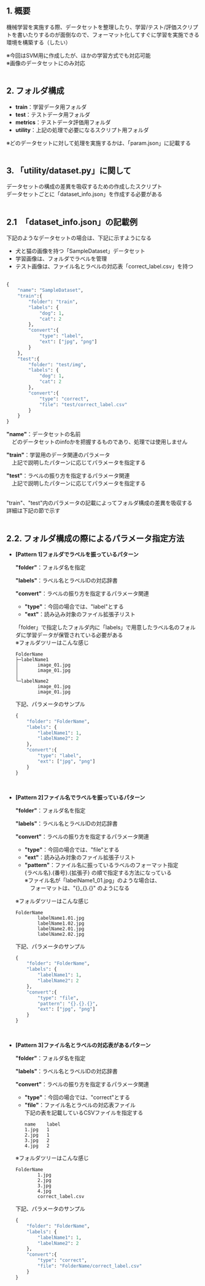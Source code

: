 ## **1. 概要**

機械学習を実施する際、データセットを整理したり、学習/テスト/評価スクリプトを書いたりするのが面倒なので、フォーマット化してすぐに学習を実施できる環境を構築する（したい）

※今回はSVM用に作成したが、ほかの学習方式でも対応可能<br>
※画像のデータセットにのみ対応
<br><br>

## **2. フォルダ構成**

- **train**：学習データ用フォルダ
- **test**：テストデータ用フォルダ
- **metrics**：テストデータ評価用フォルダ
- **utility**：上記の処理で必要になるスクリプト用フォルダ

※どのデータセットに対して処理を実施するかは、「param.json」に記載する<br>
<br>

## **3. 「utility/dataset.py」に関して**

データセットの構成の差異を吸収するための作成したスクリプト<br>
データセットごとに「dataset_info.json」を作成する必要がある
<br><br>

## **2.1　「dataset_info.json」の記載例**

下記のようなデータセットの場合は、下記に示すようになる<br>
- 犬と猫の画像を持つ「SampleDataset」データセット<br>
- 学習画像は、フォルダでラベルを管理<br>
- テスト画像は、ファイル名とラベルの対応表「correct_label.csv」を持つ<br><br>

```python
{
	"name": "SampleDataset",
	"train":{
		"folder": "train",
		"labels": {
			"dog": 1,
			"cat": 2
		},
		"convert":{
			"type": "label",
			"ext": ["jpg", "png"]
		}
	},
	"test":{
		"folder": "test/img",
		"labels": {
			"dog": 1,
			"cat": 2
		},
		"convert":{
			"type": "correct",
			"file": "test/correct_label.csv"
		}
	}
}
```

**"name"**：データセットの名前<br>
　どのデータセットのinfoかを把握するものであり、処理では使用しません<br>

**"train"**：学習用のデータ関連のパラメータ<br>
　上記で説明したパターンに応じてパラメータを指定する<br>

**"test"**：ラベルの振り方を指定するパラメータ関連<br>
　上記で説明したパターンに応じてパラメータを指定する<br>
<br>

"train"、"test"内のパラメータの記載によってフォルダ構成の差異を吸収する<br>
詳細は下記の節で示す
<br><br>

## **2.2. フォルダ構成の際によるパラメータ指定方法**

- **[Pattern 1]フォルダでラベルを振っているパターン**

	**"folder"**：フォルダ名を指定<br>

	**"labels"**：ラベル名とラベルIDの対応辞書<br>

	**"convert"**：ラベルの振り方を指定するパラメータ関連<br>
	
	- **"type"**：今回の場合では、"label"とする<br>
	- **"ext"**：読み込み対象のファイル拡張子リスト<br>

	「folder」で指定したフォルダ内に「labels」で用意したラベル名のフォルダに学習データが保管されている必要がある<br>
	※フォルダツリーはこんな感じ
	```
	FolderName
	├─labelName1
	│ 	    image_01.jpg
	│  	    image_01.jpg
	│
	└─labelName2
	        image_01.jpg
  	        image_01.jpg
	```
	
	下記、パラメータのサンプル
	```python
	{
		"folder": "FolderName",
		"labels": {
			"labelName1": 1,
			"labelName2": 2
		},
		"convert":{
			"type": "label",
			"ext": ["jpg", "png"]
		}
	}
	```
	<br>

- **[Pattern 2]ファイル名でラベルを振っているパターン**

	**"folder"**：フォルダ名を指定<br>

	**"labels"**：ラベル名とラベルIDの対応辞書<br>

	**"convert"**：ラベルの振り方を指定するパラメータ関連<br>
	
	- **"type"**：今回の場合では、"file"とする<br>
	- **"ext"**：読み込み対象のファイル拡張子リスト<br>
	- **"pattern"**：ファイル名に振っているラベルのフォーマット指定<br>
		{ラベル名}.{番号}.{拡張子} の順で指定する方法になっている<br>
		※ファイル名が「labelName1_01.jpg」のような場合は、<br>
		　フォーマットは、"{}_{}.{}" のようになる

	※フォルダツリーはこんな感じ
	```
	FolderName
	 	    labelName1.01.jpg
	  	    labelName1.02.jpg
			labelName2.01.jpg
	  	    labelName2.02.jpg
	```
	
	下記、パラメータのサンプル
	```python
	{
		"folder": "FolderName",
		"labels": {
			"labelName1": 1,
			"labelName2": 2
		},
		"convert":{
			"type": "file",
			"pattern": "{}.{}.{}",
			"ext": ["jpg", "png"]
		}
	}
	```
	<br>

- **[Pattern 3]ファイル名とラベルの対応表があるパターン**

	**"folder"**：フォルダ名を指定<br>

	**"labels"**：ラベル名とラベルIDの対応辞書<br>

	**"convert"**：ラベルの振り方を指定するパラメータ関連<br>
	
	- **"type"**：今回の場合では、"correct"とする<br>
	- **"file"**：ファイル名とラベルの対応表ファイル<br>
		下記の表を記載しているCSVファイルを指定する<br>
		```
		name	label
		1.jpg	1
		2.jpg	1
		3.jpg	2
		4.jpg	2
		```

	※フォルダツリーはこんな感じ
	```
	FolderName
			1.jpg
			2.jpg
			3.jpg
			4.jpg
			correct_label.csv
	```

	下記、パラメータのサンプル
	```python
	{
		"folder": "FolderName",
		"labels": {
			"labelName1": 1,
			"labelName2": 2
		},
		"convert":{
			"type": "correct",
			"file": "FolderName/correct_label.csv"
		}
	}
	```
	<br>

